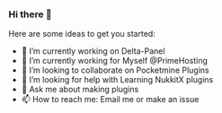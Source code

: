 ### Hi there 👋



Here are some ideas to get you started:

- 🔭 I’m currently working on Delta-Panel
- 🌱 I’m currently working for Myself @PrimeHosting
- 👯 I’m looking to collaborate on Pocketmine Plugins
- 🤔 I’m looking for help with Learning NukkitX plugins
- 💬 Ask me about making plugins
- 📫 How to reach me: Email me or make an issue



